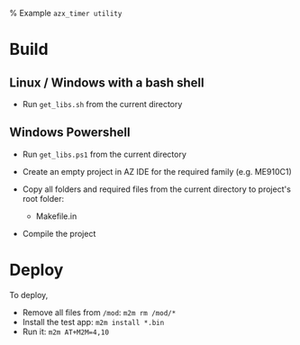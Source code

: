 % Example `azx_timer utility`

# Build

## Linux / Windows with a bash shell

- Run `get_libs.sh` from the current directory

## Windows Powershell

- Run `get_libs.ps1` from the current directory

- Create an empty project in AZ IDE for the required family (e.g. ME910C1)
- Copy all folders and required files from the current directory to project's root folder:
  - Makefile.in
- Compile the project

# Deploy

To deploy,
- Remove all files from `/mod`: `m2m rm /mod/*`
- Install the test app: `m2m install *.bin`
- Run it: `m2m AT+M2M=4,10`
